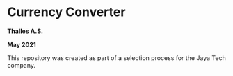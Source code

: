# Currency Converter
**Thalles A.S.**

**May 2021**

This repository was created as part of a selection process for the Jaya Tech company.
